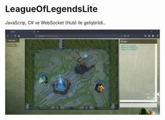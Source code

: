 # LeagueOfLegendsLite

JavaScrip, C# ve WebSocket (Hub) ile geliştirildi.. 

<img src="https://github.com/halitince/LeagueOfLegendsLite/blob/master/Dosyalar/lol.png" />
